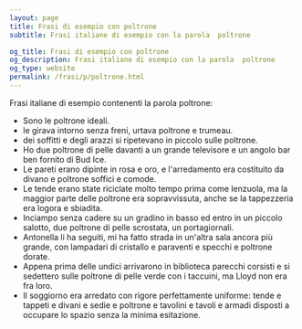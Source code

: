 ```yaml
---
layout: page
title: Frasi di esempio con poltrone 
subtitle: Frasi italiane di esempio con la parola  poltrone

og_title: Frasi di esempio con poltrone 
og_description: Frasi italiane di esempio con la parola  poltrone
og_type: website
permalink: /frasi/p/poltrone.html
---
```


Frasi italiane di esempio contenenti la parola poltrone:


- Sono le poltrone ideali.
- le girava intorno senza freni, urtava poltrone e trumeau.
- dei soffitti e degli arazzi si ripetevano in piccolo sulle poltrone.
- Ho due poltrone di pelle davanti a un grande televisore e un angolo bar ben fornito di Bud Ice.
- Le pareti erano dipinte in rosa e oro, e l'arredamento era costituito da divano e poltrone soffici e comode.
- Le tende erano state riciclate molto tempo prima come lenzuola, ma la maggior parte delle poltrone era sopravvissuta, anche se la tappezzeria era logora e sbiadita.
- Inciampo senza cadere su un gradino in basso ed entro in un piccolo salotto, due poltrone di pelle scrostata, un portagiornali.
- Antonella li ha seguiti, mi ha fatto strada in un'altra sala ancora più grande, con lampadari di cristallo e paraventi e specchi e poltrone dorate.
- Appena prima delle undici arrivarono in biblioteca parecchi corsisti e si sedettero sulle poltrone di pelle verde con i taccuini, ma Lloyd non era fra loro.
- Il soggiorno era arredato con rigore perfettamente uniforme: tende e tappeti e divani e sedie e poltrone e tavolini e tavoli e armadi disposti a occupare lo spazio senza la minima esitazione.
